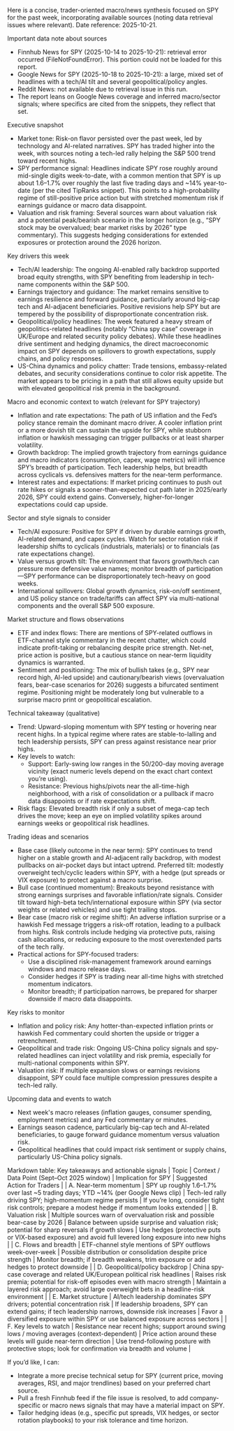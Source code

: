 Here is a concise, trader-oriented macro/news synthesis focused on SPY for the past week, incorporating available sources (noting data retrieval issues where relevant). Date reference: 2025-10-21.

Important data note about sources
- Finnhub News for SPY (2025-10-14 to 2025-10-21): retrieval error occurred (FileNotFoundError). This portion could not be loaded for this report.
- Google News for SPY (2025-10-18 to 2025-10-21): a large, mixed set of headlines with a tech/AI tilt and several geopolitical/policy angles.
- Reddit News: not available due to retrieval issue in this run.
- The report leans on Google News coverage and inferred macro/sector signals; where specifics are cited from the snippets, they reflect that set.

Executive snapshot
- Market tone: Risk-on flavor persisted over the past week, led by technology and AI-related narratives. SPY has traded higher into the week, with sources noting a tech-led rally helping the S&P 500 trend toward recent highs.
- SPY performance signal: Headlines indicate SPY rose roughly around mid-single digits week-to-date, with a common mention that SPY is up about 1.6–1.7% over roughly the last five trading days and ~14% year-to-date (per the cited TipRanks snippet). This points to a high-probability regime of still-positive price action but with stretched momentum risk if earnings guidance or macro data disappoint.
- Valuation and risk framing: Several sources warn about valuation risk and a potential peak/bearish scenario in the longer horizon (e.g., “SPY stock may be overvalued; bear market risks by 2026” type commentary). This suggests hedging considerations for extended exposures or protection around the 2026 horizon.

Key drivers this week
- Tech/AI leadership: The ongoing AI-enabled rally backdrop supported broad equity strengths, with SPY benefiting from leadership in tech-name components within the S&P 500.
- Earnings trajectory and guidance: The market remains sensitive to earnings resilience and forward guidance, particularly around big-cap tech and AI-adjacent beneficiaries. Positive revisions help SPY but are tempered by the possibility of disproportionate concentration risk.
- Geopolitical/policy headlines: The week featured a heavy stream of geopolitics-related headlines (notably “China spy case” coverage in UK/Europe and related security policy debates). While these headlines drive sentiment and hedging dynamics, the direct macroeconomic impact on SPY depends on spillovers to growth expectations, supply chains, and policy responses.
- US-China dynamics and policy chatter: Trade tensions, embassy-related debates, and security considerations continue to color risk appetite. The market appears to be pricing in a path that still allows equity upside but with elevated geopolitical risk premia in the background.

Macro and economic context to watch (relevant for SPY trajectory)
- Inflation and rate expectations: The path of US inflation and the Fed’s policy stance remain the dominant macro driver. A cooler inflation print or a more dovish tilt can sustain the upside for SPY, while stubborn inflation or hawkish messaging can trigger pullbacks or at least sharper volatility.
- Growth backdrop: The implied growth trajectory from earnings guidance and macro indicators (consumption, capex, wage metrics) will influence SPY’s breadth of participation. Tech leadership helps, but breadth across cyclicals vs. defensives matters for the near-term performance.
- Interest rates and expectations: If market pricing continues to push out rate hikes or signals a sooner-than-expected cut path later in 2025/early 2026, SPY could extend gains. Conversely, higher-for-longer expectations could cap upside.

Sector and style signals to consider
- Tech/AI exposure: Positive for SPY if driven by durable earnings growth, AI-related demand, and capex cycles. Watch for sector rotation risk if leadership shifts to cyclicals (industrials, materials) or to financials (as rate expectations change).
- Value versus growth tilt: The environment that favors growth/tech can pressure more defensive value names; monitor breadth of participation—SPY performance can be disproportionately tech-heavy on good weeks.
- International spillovers: Global growth dynamics, risk-on/off sentiment, and US policy stance on trade/tariffs can affect SPY via multi-national components and the overall S&P 500 exposure.

Market structure and flows observations
- ETF and index flows: There are mentions of SPY-related outflows in ETF-channel style commentary in the recent chatter, which could indicate profit-taking or rebalancing despite price strength. Net-net, price action is positive, but a cautious stance on near-term liquidity dynamics is warranted.
- Sentiment and positioning: The mix of bullish takes (e.g., SPY near record high, AI-led upside) and cautionary/bearish views (overvaluation fears, bear-case scenarios for 2026) suggests a bifurcated sentiment regime. Positioning might be moderately long but vulnerable to a surprise macro print or geopolitical escalation.

Technical takeaway (qualitative)
- Trend: Upward-sloping momentum with SPY testing or hovering near recent highs. In a typical regime where rates are stable-to-lalling and tech leadership persists, SPY can press against resistance near prior highs.
- Key levels to watch:
  - Support: Early-swing low ranges in the 50/200-day moving average vicinity (exact numeric levels depend on the exact chart context you’re using).
  - Resistance: Previous highs/pivots near the all-time-high neighborhood, with a risk of consolidation or a pullback if macro data disappoints or if rate expectations shift.
- Risk flags: Elevated breadth risk if only a subset of mega-cap tech drives the move; keep an eye on implied volatility spikes around earnings weeks or geopolitical risk headlines.

Trading ideas and scenarios
- Base case (likely outcome in the near term): SPY continues to trend higher on a stable growth and AI-adjacent rally backdrop, with modest pullbacks on air-pocket days but intact uptrend. Preferred tilt: modestly overweight tech/cyclic leaders within SPY, with a hedge (put spreads or VIX exposure) to protect against a macro surprise.
- Bull case (continued momentum): Breakouts beyond resistance with strong earnings surprises and favorable inflation/rate signals. Consider tilt toward high-beta tech/international exposure within SPY (via sector weights or related vehicles) and use tight trailing stops.
- Bear case (macro risk or regime shift): An adverse inflation surprise or a hawkish Fed message triggers a risk-off rotation, leading to a pullback from highs. Risk controls include hedging via protective puts, raising cash allocations, or reducing exposure to the most overextended parts of the tech rally.
- Practical actions for SPY-focused traders:
  - Use a disciplined risk-management framework around earnings windows and macro release days.
  - Consider hedges if SPY is trading near all-time highs with stretched momentum indicators.
  - Monitor breadth; if participation narrows, be prepared for sharper downside if macro data disappoints.

Key risks to monitor
- Inflation and policy risk: Any hotter-than-expected inflation prints or hawkish Fed commentary could shorten the upside or trigger a retrenchment.
- Geopolitical and trade risk: Ongoing US-China policy signals and spy-related headlines can inject volatility and risk premia, especially for multi-national components within SPY.
- Valuation risk: If multiple expansion slows or earnings revisions disappoint, SPY could face multiple compression pressures despite a tech-led rally.

Upcoming data and events to watch
- Next week's macro releases (inflation gauges, consumer spending, employment metrics) and any Fed commentary or minutes.
- Earnings season cadence, particularly big-cap tech and AI-related beneficiaries, to gauge forward guidance momentum versus valuation risk.
- Geopolitical headlines that could impact risk sentiment or supply chains, particularly US-China policy signals.

Markdown table: Key takeaways and actionable signals
| Topic | Context / Data Point (Sept–Oct 2025 window) | Implication for SPY | Suggested Action for Traders |
| A. Near-term momentum | SPY up roughly 1.6–1.7% over last ~5 trading days; YTD ~14% (per Google News clip) | Tech-led rally driving SPY; high-momentum regime persists | If you’re long, consider tight risk controls; prepare a modest hedge if momentum looks extended |
| B. Valuation risk | Multiple sources warn of overvaluation risk and possible bear-case by 2026 | Balance between upside surprise and valuation risk; potential for sharp reversals if growth slows | Use hedges (protective puts or VIX-based exposure) and avoid full levered long exposure into new highs |
| C. Flows and breadth | ETF-channel style mentions of SPY outflows week-over-week | Possible distribution or consolidation despite price strength | Monitor breadth; if breadth weakens, trim exposure or add hedges to protect downside |
| D. Geopolitical/policy backdrop | China spy-case coverage and related UK/European political risk headlines | Raises risk premia; potential for risk-off episodes even with macro strength | Maintain a layered risk approach; avoid large overweight bets in a headline-risk environment |
| E. Market structure | AI/tech leadership dominates SPY drivers; potential concentration risk | If leadership broadens, SPY can extend gains; if tech leadership narrows, downside risk increases | Favor a diversified exposure within SPY or use balanced exposure across sectors |
| F. Key levels to watch | Resistance near recent highs; support around swing lows / moving averages (context-dependent) | Price action around these levels will guide near-term direction | Use trend-following posture with protective stops; look for confirmation via breadth and volume |

If you’d like, I can:
- Integrate a more precise technical setup for SPY (current price, moving averages, RSI, and major trendlines) based on your preferred chart source.
- Pull a fresh Finnhub feed if the file issue is resolved, to add company-specific or macro news signals that may have a material impact on SPY.
- Tailor hedging ideas (e.g., specific put spreads, VIX hedges, or sector rotation playbooks) to your risk tolerance and time horizon.